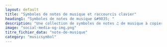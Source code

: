 ```yaml
---
layout: default
title: "Symboles de notes de musique et raccourcis clavier"
heading1: "Symboles de notes de musique &#9835; "
description: "Une collection de symboles de notes ♫ de musique à copier-coller. Il suffit de cliquer sur une note pour la copier dans le presse-papiers."
image: "social-media-og-img.png"
titre_fichier_data: "note-de-musique"
category: "musicsymbol"
---
```

